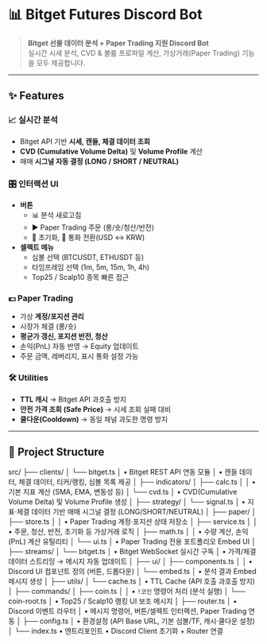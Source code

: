 # 📊 Bitget Futures Discord Bot

> **Bitget 선물 데이터 분석 + Paper Trading 지원 Discord Bot**  
> 실시간 시세 분석, CVD & 볼륨 프로파일 계산, 가상거래(Paper Trading) 기능을 모두 제공합니다.

---

## ✨ Features

### 📈 실시간 분석
- Bitget API 기반 **시세, 캔들, 체결 데이터 조회**
- **CVD (Cumulative Volume Delta)** 및 **Volume Profile** 계산
- 매매 **시그널 자동 결정 (LONG / SHORT / NEUTRAL)**

### 🎛️ 인터랙션 UI
- **버튼**
  - 📊 분석 새로고침
  - ▶️ Paper Trading 주문 (롱/숏/청산/반전)
  - 🧹 초기화, 💱 통화 전환(USD ↔ KRW)
- **셀렉트 메뉴**
  - 심볼 선택 (BTCUSDT, ETHUSDT 등)
  - 타임프레임 선택 (1m, 5m, 15m, 1h, 4h)
  - Top25 / Scalp10 종목 빠른 접근

### 💵 Paper Trading
- 가상 **계정/포지션 관리**
- 시장가 체결 (롱/숏)
- **평균가 갱신, 포지션 반전, 청산**
- 손익(PnL) 자동 반영 → Equity 업데이트
- 주문 금액, 레버리지, 표시 통화 설정 가능

### 🛠️ Utilities
- **TTL 캐시** → Bitget API 과호출 방지
- **안전 가격 조회 (Safe Price)** → 시세 조회 실패 대비
- **쿨다운(Cooldown)** → 동일 채널 과도한 명령 방지

---

## 📂 Project Structure

src/
 ├── clients/
 │    └── bitget.ts
 │         • Bitget REST API 연동 모듈
 │         • 캔들 데이터, 체결 데이터, 티커/랭킹, 심볼 목록 제공
 │
 ├── indicators/
 │    ├── calc.ts
 │    │    • 기본 지표 계산 (SMA, EMA, 변동성 등)
 │    └── cvd.ts
 │         • CVD(Cumulative Volume Delta) 및 Volume Profile 생성
 │
 ├── strategy/
 │    └── signal.ts
 │         • 지표·체결 데이터 기반 매매 시그널 결정 (LONG/SHORT/NEUTRAL)
 │
 ├── paper/
 │    ├── store.ts
 │    │    • Paper Trading 계정·포지션 상태 저장소
 │    ├── service.ts
 │    │    • 주문, 청산, 반전, 초기화 등 가상거래 로직
 │    ├── math.ts
 │    │    • 수량 계산, 손익(PnL) 계산 유틸리티
 │    └── ui.ts
 │         • Paper Trading 전용 포트폴리오 Embed UI
 │
 ├── streams/
 │    └── bitget.ts
 │         • Bitget WebSocket 실시간 구독
 │         • 가격/체결 데이터 스트리밍 → 메시지 자동 업데이트
 │
 ├── ui/
 │    ├── components.ts
 │    │    • Discord UI 컴포넌트 정의 (버튼, 드롭다운)
 │    └── embed.ts
 │         • 분석 결과 Embed 메시지 생성
 │
 ├── utils/
 │    └── cache.ts
 │         • TTL Cache (API 호출 과호출 방지)
 │
 ├── commands/
 │    ├── coin.ts
 │    │    • `!코인` 명령어 처리 (분석 실행)
 │    └── coin-root.ts
 │         • Top25 / Scalp10 랭킹 UI 보조 메시지
 │
 ├── router.ts
 │    • Discord 이벤트 라우터
 │    • 메시지 명령어, 버튼/셀렉트 인터랙션, Paper Trading 연동
 │
 ├── config.ts
 │    • 환경설정 (API Base URL, 기본 심볼/TF, 캐시·쿨다운 설정)
 │
 └── index.ts
      • 엔트리포인트
      • Discord Client 초기화 + Router 연결
